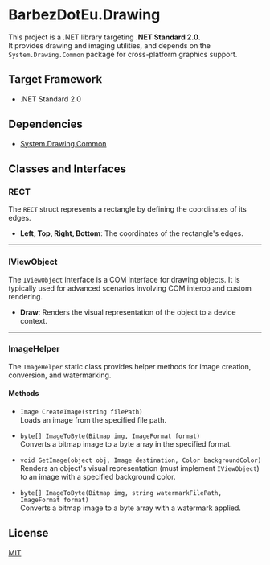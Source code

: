 # BarbezDotEu.Drawing

This project is a .NET library targeting **.NET Standard 2.0**.  
It provides drawing and imaging utilities, and depends on the `System.Drawing.Common` package for cross-platform graphics support.

## Target Framework

- .NET Standard 2.0

## Dependencies

- [System.Drawing.Common](https://www.nuget.org/packages/System.Drawing.Common/)

## Classes and Interfaces

### RECT

The `RECT` struct represents a rectangle by defining the coordinates of its edges.

- **Left, Top, Right, Bottom**: The coordinates of the rectangle's edges.

---

### IViewObject

The `IViewObject` interface is a COM interface for drawing objects. It is typically used for advanced scenarios involving COM interop and custom rendering.

- **Draw**: Renders the visual representation of the object to a device context.

---

### ImageHelper

The `ImageHelper` static class provides helper methods for image creation, conversion, and watermarking.

#### Methods

- `Image CreateImage(string filePath)`  
  Loads an image from the specified file path.

- `byte[] ImageToByte(Bitmap img, ImageFormat format)`  
  Converts a bitmap image to a byte array in the specified format.

- `void GetImage(object obj, Image destination, Color backgroundColor)`  
  Renders an object's visual representation (must implement `IViewObject`) to an image with a specified background color.

- `byte[] ImageToByte(Bitmap img, string watermarkFilePath, ImageFormat format)`  
  Converts a bitmap image to a byte array with a watermark applied.

## License

[MIT](LICENSE)

